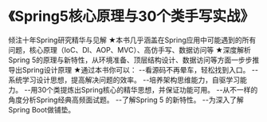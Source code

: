# 《Spring5核心原理与30个类手写实战》
倾注十年Spring研究精华与见解
★本书几乎涵盖在Spring应用中可能遇到的所有问题，核心原理（IoC、DI、AOP、MVC）、高仿手写、数据访问等
★深度解析Spring 5的原理与新特性，从环境准备、顶层结构设计、数据访问等方面一步步推导出Spring设计原理
★通过本书你可以：
--看源码不再晕车，轻松找到入口。
--系统学习设计思想，提高解决问题的效率。
--培养架构思维能力，自驱学习能力。
--用30个类提炼出Spring核心的精华思想，并保证功能可用。
--从不一样的角度分析Spring经典高频面试题。
--了解Spring 5 的新特性。
--为深入了解Spring Boot做铺垫。
